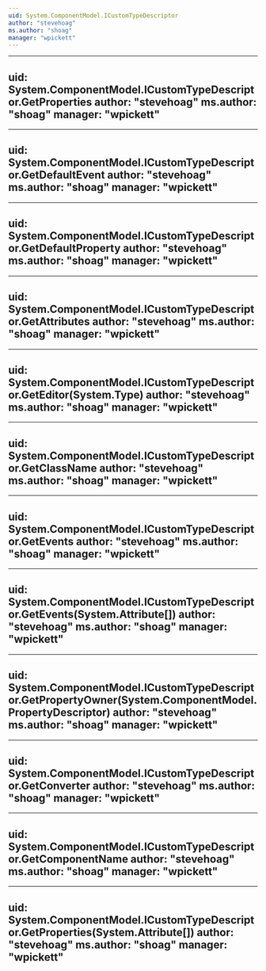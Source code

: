 ```yaml
---
uid: System.ComponentModel.ICustomTypeDescriptor
author: "stevehoag"
ms.author: "shoag"
manager: "wpickett"
---
```


---
uid: System.ComponentModel.ICustomTypeDescriptor.GetProperties
author: "stevehoag"
ms.author: "shoag"
manager: "wpickett"
---

---
uid: System.ComponentModel.ICustomTypeDescriptor.GetDefaultEvent
author: "stevehoag"
ms.author: "shoag"
manager: "wpickett"
---

---
uid: System.ComponentModel.ICustomTypeDescriptor.GetDefaultProperty
author: "stevehoag"
ms.author: "shoag"
manager: "wpickett"
---

---
uid: System.ComponentModel.ICustomTypeDescriptor.GetAttributes
author: "stevehoag"
ms.author: "shoag"
manager: "wpickett"
---

---
uid: System.ComponentModel.ICustomTypeDescriptor.GetEditor(System.Type)
author: "stevehoag"
ms.author: "shoag"
manager: "wpickett"
---

---
uid: System.ComponentModel.ICustomTypeDescriptor.GetClassName
author: "stevehoag"
ms.author: "shoag"
manager: "wpickett"
---

---
uid: System.ComponentModel.ICustomTypeDescriptor.GetEvents
author: "stevehoag"
ms.author: "shoag"
manager: "wpickett"
---

---
uid: System.ComponentModel.ICustomTypeDescriptor.GetEvents(System.Attribute[])
author: "stevehoag"
ms.author: "shoag"
manager: "wpickett"
---

---
uid: System.ComponentModel.ICustomTypeDescriptor.GetPropertyOwner(System.ComponentModel.PropertyDescriptor)
author: "stevehoag"
ms.author: "shoag"
manager: "wpickett"
---

---
uid: System.ComponentModel.ICustomTypeDescriptor.GetConverter
author: "stevehoag"
ms.author: "shoag"
manager: "wpickett"
---

---
uid: System.ComponentModel.ICustomTypeDescriptor.GetComponentName
author: "stevehoag"
ms.author: "shoag"
manager: "wpickett"
---

---
uid: System.ComponentModel.ICustomTypeDescriptor.GetProperties(System.Attribute[])
author: "stevehoag"
ms.author: "shoag"
manager: "wpickett"
---
